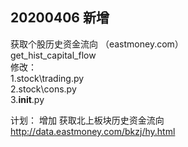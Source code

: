 ## 20200406 新增
获取个股历史资金流向    （eastmoney.com）  
get_hist_capital_flow  
修改：  
1.stock\trading.py   
2.stock\cons.py   
3.__init__.py  


计划：
增加 获取北上板块历史资金流向  
http://data.eastmoney.com/bkzj/hy.html
